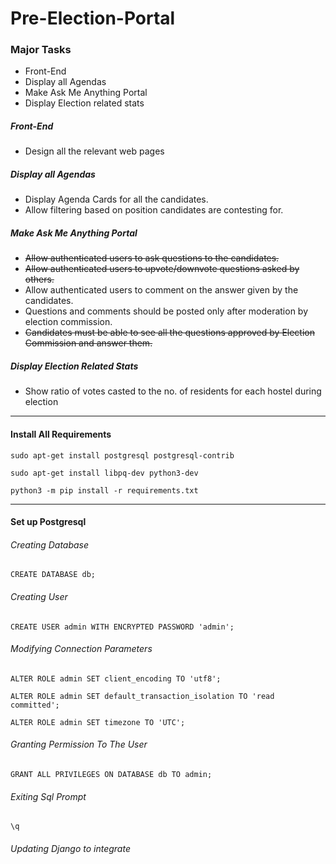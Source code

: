 # Pre-Election-Portal

### Major Tasks
* Front-End
* Display all Agendas
* Make Ask Me Anything Portal
* Display Election related stats

##### Front-End
* Design all the relevant web pages

##### Display all Agendas
* Display Agenda Cards for all the candidates.
* Allow filtering based on position candidates are contesting for.

##### Make Ask Me Anything Portal
* ~~Allow authenticated users to ask questions to the candidates.~~
* ~~Allow authenticated users to upvote/downvote questions asked by others.~~
* Allow authenticated users to comment on the answer given by the candidates.
* Questions and comments should be posted only after moderation by election commission.
* ~~Candidates must be able to see all the questions approved by Election Commission and answer them.~~

##### Display Election Related Stats
* Show ratio of votes casted to the no. of residents for each hostel during election
___

#### Install All Requirements

`sudo apt-get install postgresql postgresql-contrib`

`sudo apt-get install libpq-dev python3-dev`

`python3 -m pip install -r requirements.txt`
___

#### Set up Postgresql

###### Creating Database
`CREATE DATABASE db;`

###### Creating User
`CREATE USER admin WITH ENCRYPTED PASSWORD 'admin';`

###### Modifying Connection Parameters
`ALTER ROLE admin SET client_encoding TO 'utf8';`

`ALTER ROLE admin SET default_transaction_isolation TO 'read committed';`

`ALTER ROLE admin SET timezone TO 'UTC';`

###### Granting Permission To The User
`GRANT ALL PRIVILEGES ON DATABASE db TO admin;`


###### Exiting Sql Prompt
`\q`


###### Updating Django to integrate
